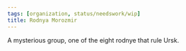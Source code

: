 ```yaml
---
tags: [organization, status/needswork/wip]
title: Rodnya Morozmir
---
```


A mysterious group, one of the eight rodnye that rule Ursk. 